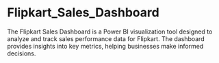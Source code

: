 # Flipkart_Sales_Dashboard
The Flipkart Sales Dashboard is a Power BI visualization tool designed to analyze and track sales performance data for Flipkart. The dashboard provides insights into key metrics, helping businesses make informed decisions.

